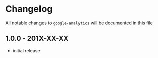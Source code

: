 # Changelog

All notable changes to `google-analytics` will be documented in this file

## 1.0.0 - 201X-XX-XX

- initial release
